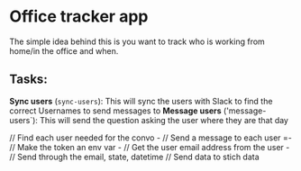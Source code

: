 # Office tracker app
The simple idea behind this is you want to track who is working from home/in the office and when.

## Tasks:
**Sync users** (`sync-users`): This will sync the users with Slack to find the correct Usernames to send messages to
**Message users** ('message-users`): This will send the question asking the user where they are that day

// Find each user needed for the convo - 
// Send a message to each user =-
// Make the token an env var -
// Get the user email address from the user - 
// Send through the email, state, datetime
// Send data to stich data
